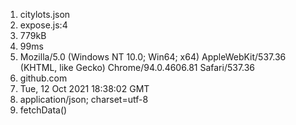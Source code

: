 1. citylots.json
2. expose.js:4
3. 779kB
4. 99ms
5. Mozilla/5.0 (Windows NT 10.0; Win64; x64) AppleWebKit/537.36 (KHTML, like Gecko) Chrome/94.0.4606.81 Safari/537.36
6. github.com
7. Tue, 12 Oct 2021 18:38:02 GMT
8. application/json; charset=utf-8
9. fetchData()